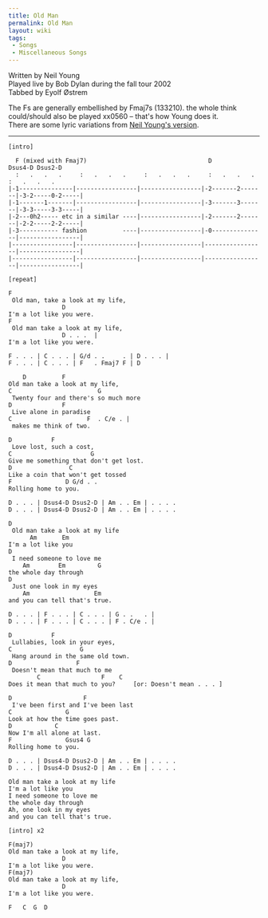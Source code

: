 ```yaml
---
title: Old Man
permalink: Old Man
layout: wiki
tags:
 - Songs
 - Miscellaneous Songs
---
```


Written by Neil Young  
Played live by Bob Dylan during the fall tour 2002  
Tabbed by Eyolf Østrem

The Fs are generally embellished by Fmaj7s (133210). the whole think
could/should also be played xx0560 – that's how Young does it.  
There are some lyric variations from [Neil Young's
version](http://www.lyricscafe.com/ost/w/wonderboys/004.htm).

* * * * *

    [intro]

      F (mixed with Fmaj7)                                  D                 Dsus4-D Dsus2-D
      :   .   .   .     :   .   .   .     :   .   .   .     :   .   .   .     :   .   .   .
    |-1---------------|-----------------|-----------------|-2-------2-------|-3-2-----0-2-----|
    |-1-------1-------|-----------------|-----------------|-3-------3-------|-3-3-----3-3-----|
    |-2---0h2----- etc in a similar ----|-----------------|-2-------2-------|-2-2-----2-2-----|
    |-3----------- fashion          ----|-----------------|-0---------------|-----------------|
    |-----------------|-----------------|-----------------|-----------------|-----------------|
    |-----------------|-----------------|-----------------|-----------------|-----------------|

    [repeat]

    F
     Old man, take a look at my life,
                   D
    I'm a lot like you were.
    F
     Old man take a look at my life,
                   D . . .  |
    I'm a lot like you were.

    F . . . | C . . . | G/d . .     . | D . . . |
    F . . . | C . . . | F   . Fmaj7 F | D

        D          F
    Old man take a look at my life,
    C                        G
     Twenty four and there's so much more
    D              F
     Live alone in paradise
    C                     F  . C/e . |
     makes me think of two.

    D           F
     Love lost, such a cost,
    C                      G
    Give me something that don't get lost.
    D                C
    Like a coin that won't get tossed
    F               D G/d . .
    Rolling home to you.

    D . . . | Dsus4-D Dsus2-D | Am . . Em | . . . .
    D . . . | Dsus4-D Dsus2-D | Am . . Em | . . . .

    D
     Old man take a look at my life
          Am       Em
    I'm a lot like you
    D
     I need someone to love me
        Am        Em         G
    the whole day through
    D
     Just one look in my eyes
        Am                  Em
    and you can tell that's true.

    D . . . | F . . . | C . . . | G . .   . |
    D . . . | F . . . | C . . . | F . C/e . |

    D           F
     Lullabies, look in your eyes,
    C                   G
     Hang around in the same old town.
    D                  F
     Doesn't mean that much to me
            C                 F    C
    Does it mean that much to you?     [or: Doesn't mean . . . ]

    D                    F
     I've been first and I've been last
    C               G
    Look at how the time goes past.
    D            C
    Now I'm all alone at last.
    F               Gsus4 G
    Rolling home to you.

    D . . . | Dsus4-D Dsus2-D | Am . . Em | . . . .
    D . . . | Dsus4-D Dsus2-D | Am . . Em | . . . .

    Old man take a look at my life
    I'm a lot like you
    I need someone to love me
    the whole day through
    Ah, one look in my eyes
    and you can tell that's true.

    [intro] x2

    F(maj7)
    Old man take a look at my life,
                   D
    I'm a lot like you were.
    F(maj7)
    Old man take a look at my life,
                   D
    I'm a lot like you were.

    F   C  G  D
